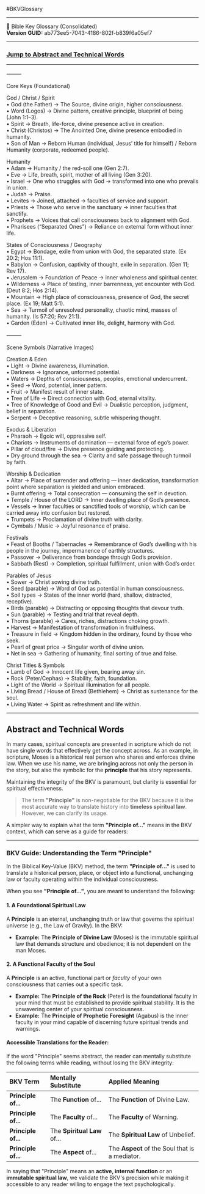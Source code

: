 #BKVGlossary  
___  

📖 Bible Key Glossary (Consolidated)  
**Version GUID:** ab773ee5-7043-4186-802f-b839f6a05ef7  

---  

### [Jump to Abstract and Technical Words](#abstract-and-technical-words)

---  

⸻  

Core Keys (Foundational)

God / Christ / Spirit  
	•	God (the Father) → The Source, divine origin, higher consciousness.  
	•	Word (Logos) → Divine pattern, creative principle, blueprint of being (John 1:1–3).  
	•	Spirit → Breath, life-force, divine presence active in creation.  
	•	Christ (Christos) → The Anointed One, divine presence embodied in humanity.  
	•	Son of Man → Reborn Human (individual, Jesus’ title for himself) / Reborn Humanity (corporate, redeemed people).  
  
Humanity  
	•	Adam → Humanity / the red-soil one (Gen 2:7).  
	•	Eve → Life, breath, spirit, mother of all living (Gen 3:20).  
	•	Israel → One who struggles with God → transformed into one who prevails in union.  
	•	Judah → Praise.  
	•	Levites → Joined, attached → faculties of service and support.  
	•	Priests → Those who serve in the sanctuary → inner faculties that sanctify.  
	•	Prophets → Voices that call consciousness back to alignment with God.  
	•	Pharisees (“Separated Ones”) → Reliance on external form without inner life.  
  
States of Consciousness / Geography  
	•	Egypt → Bondage, exile from union with God, the separated state. (Ex 20:2; Hos 11:1).  
	•	Babylon → Confusion, captivity of thought, exile in separation. (Gen 11; Rev 17).  
	•	Jerusalem → Foundation of Peace → inner wholeness and spiritual center.  
	•	Wilderness → Place of testing, inner barrenness, yet encounter with God. (Deut 8:2; Hos 2:14).  
	•	Mountain → High place of consciousness, presence of God, the secret place. (Ex 19; Matt 5:1).  
	•	Sea → Turmoil of unresolved personality, chaotic mind, masses of humanity. (Is 57:20; Rev 21:1).  
	•	Garden (Eden) → Cultivated inner life, delight, harmony with God.  

⸻

Scene Symbols (Narrative Images)  

Creation & Eden  
	•	Light → Divine awareness, illumination.  
	•	Darkness → Ignorance, unformed potential.  
	•	Waters → Depths of consciousness, peoples, emotional undercurrent.  
	•	Seed → Word, potential, inner pattern.  
	•	Fruit → Manifest result of inner state.  
	•	Tree of Life → Direct connection with God, eternal vitality.  
	•	Tree of Knowledge of Good and Evil → Dualistic perception, judgment, belief in separation.  
	•	Serpent → Deceptive reasoning, subtle whispering thought.  

Exodus & Liberation  
	•	Pharaoh → Egoic will, oppressive self.  
	•	Chariots → Instruments of domination — external force of ego’s power.  
	•	Pillar of cloud/fire → Divine presence guiding and protecting.  
	•	Dry ground through the sea → Clarity and safe passage through turmoil by faith.  

Worship & Dedication  
	•	Altar → Place of surrender and offering — inner dedication, transformation point where separation is yielded and union embraced.  
	•	Burnt offering → Total consecration — consuming the self in devotion.  
	•	Temple / House of the LORD → Inner dwelling place of God’s presence.  
	•	Vessels → Inner faculties or sanctified tools of worship, which can be carried away into confusion but restored.  
	•	Trumpets → Proclamation of divine truth with clarity.  
	•	Cymbals / Music → Joyful resonance of praise.  

Festivals  
	•	Feast of Booths / Tabernacles → Remembrance of God’s dwelling with his people in the journey, impermanence of earthly structures.  
	•	Passover → Deliverance from bondage through God’s provision.  
	•	Sabbath (Rest) → Completion, spiritual fulfillment, union with God’s order.  

Parables of Jesus  
	•	Sower → Christ sowing divine truth.  
	•	Seed (parable) → Word of God as potential in human consciousness.  
	•	Soil types → States of the inner world (hard, shallow, distracted, receptive).  
	•	Birds (parable) → Distracting or opposing thoughts that devour truth.  
	•	Sun (parable) → Testing and trial that reveal depth.  
	•	Thorns (parable) → Cares, riches, distractions choking growth.  
	•	Harvest → Manifestation of transformation in fruitfulness.  
	•	Treasure in field → Kingdom hidden in the ordinary, found by those who seek.  
	•	Pearl of great price → Singular worth of divine union.  
	•	Net in sea → Gathering of humanity, final sorting of true and false.  

Christ Titles & Symbols  
	•	Lamb of God → Innocent life given, bearing away sin.  
	•	Rock (Peter/Cephas) → Stability, faith, foundation.  
	•	Light of the World → Spiritual illumination for all people.  
	•	Living Bread / House of Bread (Bethlehem) → Christ as sustenance for the soul.  
	•	Living Water → Spirit as refreshment and life within.  

 
---

## Abstract and Technical Words

In many cases, spiritual concepts are presented in scripture which do not have single words that effectively get the concept across. As an example, in scripture, Moses is a historical real person who shares and enforces divine law. When we use his name, we are bringing across not only the person in the story, but also the symbolic for the **principle** that his story represents.

Maintaining the integrity of the BKV is paramount, but clarity is essential for spiritual effectiveness.

>The term **"Principle"** is non-negotiable for the BKV because it is the most accurate way to translate history into **timeless spiritual law**. However, we can clarify its usage.

A simpler way to explain what the term **"Principle of..."** means in the BKV context, which can serve as a guide for readers:

***

### BKV Guide: Understanding the Term "Principle"

In the Biblical Key-Value (BKV) method, the term **"Principle of..."** is used to translate a historical person, place, or object into a functional, unchanging law or faculty operating within the individual consciousness.

When you see **"Principle of..."**, you are meant to understand the following:

#### 1. A Foundational Spiritual Law

A **Principle** is an eternal, unchanging truth or law that governs the spiritual universe (e.g., the Law of Gravity). In the BKV:

* **Example:** The **Principle of Divine Law** (Moses) is the immutable spiritual law that demands structure and obedience; it is not dependent on the man Moses.

#### 2. A Functional Faculty of the Soul

A **Principle** is an active, functional part or *faculty* of your own consciousness that carries out a specific task.

* **Example:** The **Principle of the Rock** (Peter) is the foundational faculty in your mind that must be established to provide spiritual stability. It is the unwavering center of your spiritual consciousness.
* **Example:** The **Principle of Prophetic Foresight** (Agabus) is the inner faculty in your mind capable of discerning future spiritual trends and warnings.

#### Accessible Translations for the Reader:

If the word "Principle" seems abstract, the reader can mentally substitute the following terms while reading, without losing the BKV integrity:

| BKV Term | Mentally Substitute | Applied Meaning |
| :--- | :--- | :--- |
| **Principle of...** | The **Function** of... | The **Function** of Divine Law. |
| **Principle of...** | The **Faculty** of... | The **Faculty** of Warning. |
| **Principle of...** | The **Spiritual Law** of... | The **Spiritual Law** of Unbelief. |
| **Principle of...** | The **Aspect** of... | The **Aspect** of the Soul that is a mediator. |

In saying that "Principle" means an **active, internal function** or an **immutable spiritual law**, we validate the BKV's precision while making it accessible to any reader willing to engage the text psychologically.
